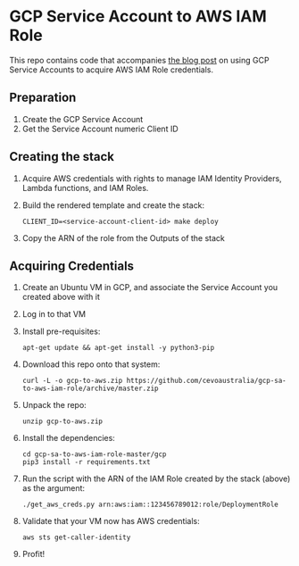 # GCP Service Account to AWS IAM Role

This repo contains code that accompanies [the blog post](http://cevo.com.au/) on
using GCP Service Accounts to acquire AWS IAM Role credentials.

## Preparation

1. Create the GCP Service Account
1. Get the Service Account numeric Client ID

## Creating the stack

1. Acquire AWS credentials with rights to manage IAM Identity Providers, Lambda
   functions, and IAM Roles.
1. Build the rendered template and create the stack:

    ```shell
    CLIENT_ID=<service-account-client-id> make deploy
    ```
1. Copy the ARN of the role from the Outputs of the stack

## Acquiring Credentials

1. Create an Ubuntu VM in GCP, and associate the Service Account you created above
   with it
1. Log in to that VM
1. Install pre-requisites:
    ```shell
    apt-get update && apt-get install -y python3-pip
    ```
1. Download this repo onto that system:

    ```shell
    curl -L -o gcp-to-aws.zip https://github.com/cevoaustralia/gcp-sa-to-aws-iam-role/archive/master.zip
    ```
1. Unpack the repo:
    ```shell
    unzip gcp-to-aws.zip
    ```
1. Install the dependencies:
    ```shell
    cd gcp-sa-to-aws-iam-role-master/gcp
    pip3 install -r requirements.txt
    ```
1. Run the script with the ARN of the IAM Role created by the stack (above) as
   the argument:
    ```shell
    ./get_aws_creds.py arn:aws:iam::123456789012:role/DeploymentRole
    ```
1. Validate that your VM now has AWS credentials:
    ```shell
    aws sts get-caller-identity
    ```
1. Profit!

